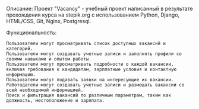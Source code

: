 Описание:
Проект "Vacancy" - учебный проект написанный в результате прохождения курса на stepik.org с использованием Python, Django, HTML/CSS, Git, Nginx, Postgresql.

Функциональность:

    Пользователи могут просматривать список доступных вакансий и категорий.
    Пользователи могут создавать учетные записи и заполнять профили со своими навыками и опытом работы.
    Пользователи могут просматривать подробности о каждой вакансии, включая требования к кандидатам, зарплатные условия и контактную информацию.
    Пользователи могут подавать заявки на интересующие их вакансии.
    Работодатели могут создавать учетные записи и размещать вакансии со всей необходимой информацией.
    Поиск и фильтрация вакансий по различным параметрам, таким как должность, местоположение и зарплата.
